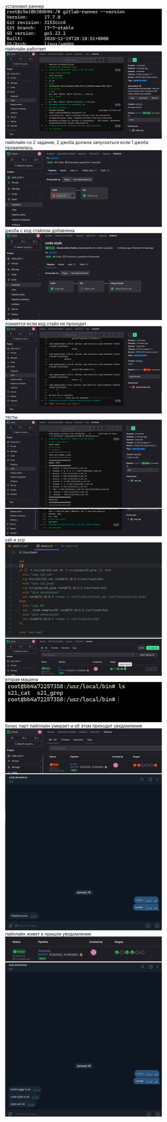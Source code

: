 установил раннер
![img.png](pic/img1.png)
пайплайн работает
![img.png](pic/img2.png)
пайплайн со 2 задания, 2 джоба должна запускаться если 1 джоба провалилась
![img.png](pic/img3.png)
джоба с код стайлом добавлена
![img.png](pic/img4.png)
ломается если код стайл не проходит
![img.png](pic/img5.png)
тесты
![img.png](pic/img7.png)
![img.png](pic/img6.png)
ssh и scp
![img_1.png](pic/img9.png)
![img.png](pic/img8.png)
вторая машина
![img.png](pic/img10.png)
бонус парт
пайплайн умирает и об этом приходит уведомление
![img.png](pic/img11.png)
![img.png](pic/img12.png)
пайплайн живет и пришли уведомления
![img.png](pic/img13.png)
![img.png](pic/img14.png)
